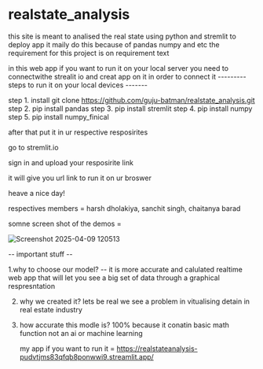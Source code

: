 # realstate_analysis
this site is meant to analised the real state using python and stremlit to deploy app it maily do this because of pandas numpy and etc
the requirement for this project is on requirement text


in this web app if you want  to run it on your local server you need to connectwithe strealit io
and creat app on it in order to connect it
--------- steps to run it on your local devices -------

step 1. install git clone https://github.com/guju-batman/realstate_analysis.git
step 2. pip install pandas
step 3. pip install stremlit
step 4. pip install numpy
step 5. pip install numpy_finical

after that put it in ur respective resposirites

go to stremlit.io 

sign in and upload your resposirite link 

it will give you url link to run it on ur broswer 


heave a nice day!

respectives members = harsh dholakiya,
sanchit singh,
chaitanya barad

somne screen shot of the demos =


![Screenshot 2025-04-09 120513](https://github.com/user-attachments/assets/cbd9be21-e562-4dc1-ad3b-ab39bf273353)

-- important stuff --


1.why to choose our model?
-- it is more accurate and calulated realtime web app that will let you see a big set of data through a graphical respresntation

2. why we created it?
   lets be real we see a problem in vitualising detain in real estate industry

3. how accurate this modle is?
   100% because it conatin basic math function not an ai or machine learning


   my app if you want to run it = https://realstateanalysis-pudvtjms83qfqb8ponwwi9.streamlit.app/

   
